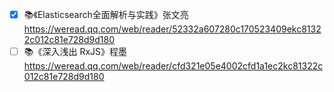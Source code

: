 - [x] 📚《Elasticsearch全面解析与实践》张文亮 https://weread.qq.com/web/reader/52332a607280c170523409ekc81322c012c81e728d9d180
- [ ] 📚《深入浅出 RxJS》程墨 https://weread.qq.com/web/reader/cfd321e05e4002cfd1a1ec2kc81322c012c81e728d9d180
